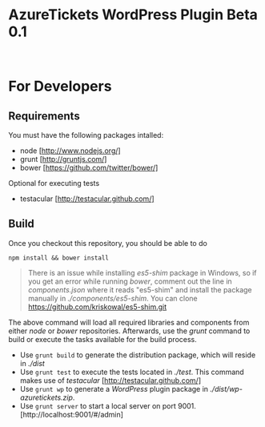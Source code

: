 AzureTickets WordPress Plugin Beta 0.1
===========================================
<br />


# For Developers

## Requirements

You must have the following packages intalled:

* node [http://www.nodejs.org/]
* grunt [http://gruntjs.com/]
* bower [https://github.com/twitter/bower/]

Optional for executing tests

* testacular [http://testacular.github.com/]

## Build

Once you checkout this repository, you should be able to do

``
npm install && bower install
``

> There is an issue while installing *es5-shim* package in Windows, so if you get an error while running *bower*, comment out the line in *components.json* where it reads "es5-shim" and install the package manually in *./components/es5-shim*. You can clone https://github.com/kriskowal/es5-shim.git

The above command will load all required libraries and components from either *node* or *bower* repositories.
Afterwards, use the *grunt* command to build or execute the tasks available for the build process.

* Use `grunt build` to generate the distribution package, which will reside in *./dist*
* Use `grunt test` to execute the tests located in *./test*. This command makes use of *testacular* [http://testacular.github.com/]
* Use `grunt wp` to generate a *WordPress* plugin package in *./dist/wp-azuretickets.zip*.
* Use `grunt server` to start a local server on port 9001. [http://localhost:9001/#/admin]


